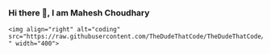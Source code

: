 ### Hi there 👋, I am Mahesh Choudhary
    <img align="right" alt="coding" src="https://raw.githubusercontent.com/TheDudeThatCode/TheDudeThatCode/master/Assets/Developer.gif
    " width="400">

<!--
**KadwaMahesh/KadwaMahesh** is a ✨ _special_ ✨ repository because its `README.md` (this file) appears on your GitHub profile.

Here are some ideas to get you started:

- 🔭 I’m currently working on ...
- 🌱 I’m currently learning ...
- 👯 I’m looking to collaborate on ...
- 🤔 I’m looking for help with ...
- 💬 Ask me about ...
- 📫 How to reach me: ...
- 😄 Pronouns: ...
- ⚡ Fun fact: ...
-->
